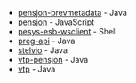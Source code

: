 * [pensjon-brevmetadata](https://github.com/navikt/pensjon-brevmetadata) - Java
* [pensjon](https://github.com/navikt/pensjon) - JavaScript
* [pesys-esb-wsclient](https://github.com/navikt/pesys-esb-wsclient) - Shell
* [preg-api](https://github.com/navikt/preg-api) - Java
* [stelvio](https://github.com/navikt/stelvio) - Java
* [vtp-pensjon](https://github.com/navikt/vtp-pensjon) - Java
* [vtp](https://github.com/navikt/vtp) - Java
